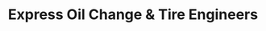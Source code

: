 ---
title: "Express Oil Change & Tire Engineers"
url: /chattanooga/express-oil-change-and-tire-engineers-gunbarrel-road/
shop: tyres
---